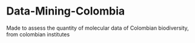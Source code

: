 # Data-Mining-Colombia
Made to assess the quantity of molecular data of Colombian biodiversity, from colombian institutes
